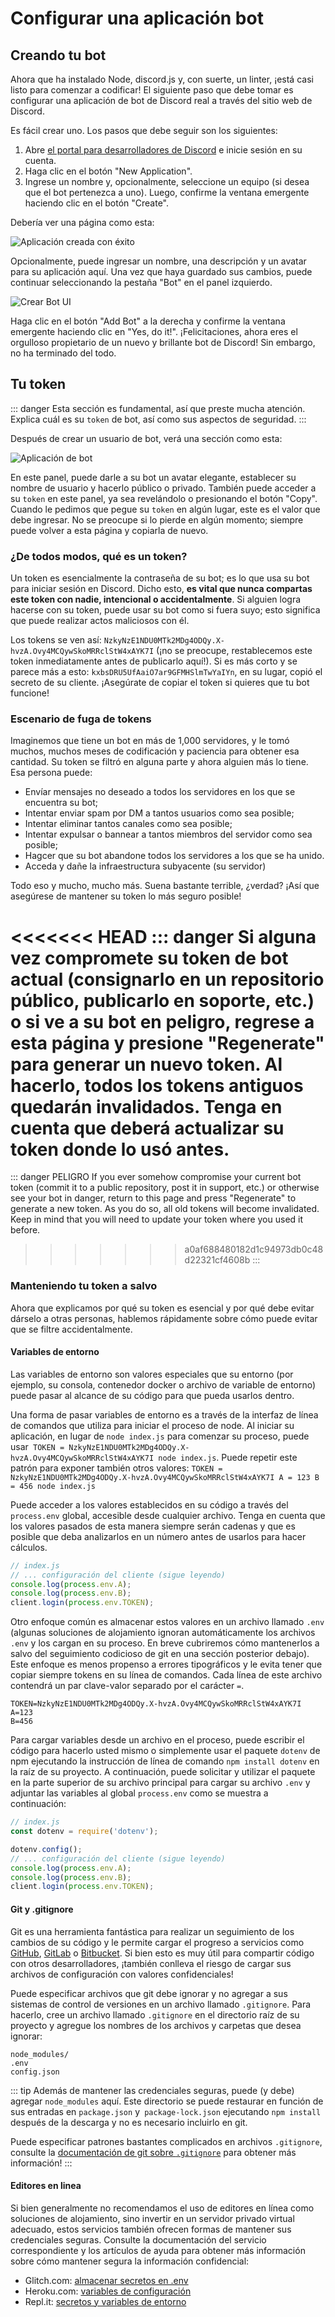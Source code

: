 # Configurar una aplicación bot

## Creando tu bot

Ahora que ha instalado Node, discord.js y, con suerte, un linter, ¡está casi listo para comenzar a codificar! El siguiente paso que debe tomar es configurar una aplicación de bot de Discord real a través del sitio web de Discord.

Es fácil crear uno. Los pasos que debe seguir son los siguientes:

1. Abre [el portal para desarrolladores de Discord](https://discord.com/developers/applications) e inicie sesión en su cuenta.
2. Haga clic en el botón "New Application".
3. Ingrese un nombre y, opcionalmente, seleccione un equipo (si desea que el bot pertenezca a uno). Luego, confirme la ventana emergente haciendo clic en el botón "Create".

Debería ver una página como esta:

![Aplicación creada con éxito](./images/create-app.png)

Opcionalmente, puede ingresar un nombre, una descripción y un avatar para su aplicación aquí. Una vez que haya guardado sus cambios, puede continuar seleccionando la pestaña "Bot" en el panel izquierdo.

![Crear Bot UI](./images/create-bot.png)

Haga clic en el botón "Add Bot" a la derecha y confirme la ventana emergente haciendo clic en "Yes, do it!". ¡Felicitaciones, ahora eres el orgulloso propietario de un nuevo y brillante bot de Discord! Sin embargo, no ha terminado del todo.

## Tu token

::: danger
Esta sección es fundamental, así que preste mucha atención. Explica cuál es su `token` de bot, así como sus aspectos de seguridad.
:::

Después de crear un usuario de bot, verá una sección como esta:

![Aplicación de bot](./images/created-bot.png)

En este panel, puede darle a su bot un avatar elegante, establecer su nombre de usuario y hacerlo público o privado. También puede acceder a su `token` en este panel, ya sea revelándolo o presionando el botón "Copy". Cuando le pedimos que pegue su `token` en algún lugar, este es el valor que debe ingresar. No se preocupe si lo pierde en algún momento; siempre puede volver a esta página y copiarla de nuevo.

### ¿De todos modos, qué es un token?

Un token es esencialmente la contraseña de su bot; es lo que usa su bot para iniciar sesión en Discord. Dicho esto, **es vital que nunca compartas este token con nadie, intencional o accidentalmente**. Si alguien logra hacerse con su token, puede usar su bot como si fuera suyo; esto significa que puede realizar actos maliciosos con él.

Los tokens se ven así: `NzkyNzE1NDU0MTk2MDg4ODQy.X-hvzA.Ovy4MCQywSkoMRRclStW4xAYK7I` (¡no se preocupe, restablecemos este token inmediatamente antes de publicarlo aquí!). Si es más corto y se parece más a esto: `kxbsDRU5UfAaiO7ar9GFMHSlmTwYaIYn`, en su lugar, copió el secreto de su cliente. ¡Asegúrate de copiar el token si quieres que tu bot funcione!

### Escenario de fuga de tokens

Imaginemos que tiene un bot en más de 1,000 servidores, y le tomó muchos, muchos meses de codificación y paciencia para obtener esa cantidad. Su token se filtró en alguna parte y ahora alguien más lo tiene. Esa persona puede:

* Envíar mensajes no deseado a todos los servidores en los que se encuentra su bot;
* Intentar enviar spam por DM a tantos usuarios como sea posible;
* Intentar eliminar tantos canales como sea posible;
* Intentar expulsar o bannear a tantos miembros del servidor como sea posible;
* Hagcer que su bot abandone todos los servidores a los que se ha unido.
* Acceda y dañe la infraestructura subyacente (su servidor)

Todo eso y mucho, mucho más. Suena bastante terrible, ¿verdad? ¡Así que asegúrese de mantener su token lo más seguro posible!

<<<<<<< HEAD
::: danger
Si alguna vez compromete su token de bot actual (consignarlo en un repositorio público, publicarlo en soporte, etc.) o si ve a su bot en peligro, regrese a esta página y presione "Regenerate" para generar un nuevo token. Al hacerlo, todos los tokens antiguos quedarán invalidados. Tenga en cuenta que deberá actualizar su token donde lo usó antes.
=======
::: danger PELIGRO
If you ever somehow compromise your current bot token (commit it to a public repository, post it in support, etc.) or otherwise see your bot in danger, return to this page and press "Regenerate" to generate a new token. As you do so, all old tokens will become invalidated. Keep in mind that you will need to update your token where you used it before.
>>>>>>> a0af688480182d1c94973db0c48d22321cf4608b
:::

### Manteniendo tu token a salvo

Ahora que explicamos por qué su token es esencial y por qué debe evitar dárselo a otras personas, hablemos rápidamente sobre cómo puede evitar que se filtre accidentalmente.

#### Variables de entorno

Las variables de entorno son valores especiales que su entorno (por ejemplo, su consola, contenedor docker o archivo de variable de entorno) puede pasar al alcance de su código para que pueda usarlos dentro.

Una forma de pasar variables de entorno es a través de la interfaz de línea de comandos que utiliza para iniciar el proceso de node. Al iniciar su aplicación, en lugar de `node index.js` para comenzar su proceso, puede usar` TOKEN = NzkyNzE1NDU0MTk2MDg4ODQy.X-hvzA.Ovy4MCQywSkoMRRclStW4xAYK7I node index.js`. Puede repetir este patrón para exponer también otros valores: `TOKEN = NzkyNzE1NDU0MTk2MDg4ODQy.X-hvzA.Ovy4MCQywSkoMRRclStW4xAYK7I A = 123 B = 456 node index.js`

Puede acceder a los valores establecidos en su código a través del `process.env` global, accesible desde cualquier archivo. Tenga en cuenta que los valores pasados de esta manera siempre serán cadenas y que es posible que deba analizarlos en un número antes de usarlos para hacer cálculos.

```js
// index.js
// ... configuración del cliente (sigue leyendo)
console.log(process.env.A);
console.log(process.env.B);
client.login(process.env.TOKEN);
```

Otro enfoque común es almacenar estos valores en un archivo llamado `.env` (algunas soluciones de alojamiento ignoran automáticamente los archivos `.env` y los cargan en su proceso. En breve cubriremos cómo mantenerlos a salvo del seguimiento codicioso de git en una sección posterior debajo). Este enfoque es menos propenso a errores tipográficos y le evita tener que copiar siempre tokens en su línea de comandos. Cada línea de este archivo contendrá un par clave-valor separado por el carácter `=`.

```
TOKEN=NzkyNzE1NDU0MTk2MDg4ODQy.X-hvzA.Ovy4MCQywSkoMRRclStW4xAYK7I
A=123
B=456
```

Para cargar variables desde un archivo en el proceso, puede escribir el código para hacerlo usted mismo o simplemente usar el paquete `dotenv` de npm ejecutando la instrucción de línea de comando `npm install dotenv` en la raíz de su proyecto. A continuación, puede solicitar y utilizar el paquete en la parte superior de su archivo principal para cargar su archivo `.env` y adjuntar las variables al global `process.env` como se muestra a continuación:

```js
// index.js
const dotenv = require('dotenv');

dotenv.config();
// ... configuración del cliente (sigue leyendo)
console.log(process.env.A);
console.log(process.env.B);
client.login(process.env.TOKEN);
```

#### Git y .gitignore

Git es una herramienta fantástica para realizar un seguimiento de los cambios de su código y le permite cargar el progreso a servicios como [GitHub](https://github.com/), [GitLab](https://about.gitlab.com/) o [Bitbucket](https://bitbucket.org/product). Si bien esto es muy útil para compartir código con otros desarrolladores, ¡también conlleva el riesgo de cargar sus archivos de configuración con valores confidenciales!

Puede especificar archivos que git debe ignorar y no agregar a sus sistemas de control de versiones en un archivo llamado `.gitignore`. Para hacerlo, cree un archivo llamado `.gitignore` en el directorio raíz de su proyecto y agregue los nombres de los archivos y carpetas que desea ignorar:

```
node_modules/
.env
config.json
```

::: tip
Además de mantener las credenciales seguras, puede (y debe) agregar `node_modules` aquí. Este directorio se puede restaurar en función de sus entradas en `package.json` y` package-lock.json` ejecutando `npm install` después de la descarga y no es necesario incluirlo en git.

Puede especificar patrones bastantes complicados en archivos `.gitignore`, consulte la [documentación de git sobre `.gitignore`](https://git-scm.com/docs/gitignore) para obtener más información!
:::

#### Editores en linea

Si bien generalmente no recomendamos el uso de editores en línea como soluciones de alojamiento, sino invertir en un servidor privado virtual adecuado, estos servicios también ofrecen formas de mantener sus credenciales seguras. Consulte la documentación del servicio correspondiente y los artículos de ayuda para obtener más información sobre cómo mantener segura la información confidencial:

- Glitch.com: [almacenar secretos en .env](https://glitch.happyfox.com/kb/article/18)
- Heroku.com: [variables de configuración](https://devcenter.heroku.com/articles/config-vars)
- Repl.it: [secretos y variables de entorno](https://docs.replit.com/repls/secrets-environment-variables)
